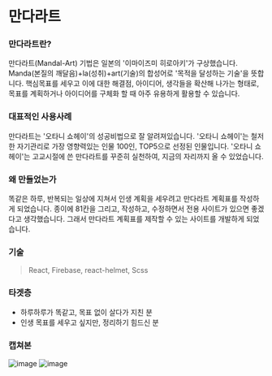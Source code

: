 # 만다라트

### 만다라트란?

만다라트(Mandal-Art) 기법은 일본의 '이마이즈미 히로아키'가 구상했습니다.
Manda(본질의 깨달음)+la(성취)+art(기술)의 합성어로 '목적을 달성하는 기술'을 뜻합니다.
핵심목표를 세우고 이에 대한 해결점, 아이디어, 생각들을 확산해 나가는 형태로, 목표를 계획하거나 아이디어를 구체화 할 때 아주 유용하게 활용할 수 있습니다.

### 대표적인 사용사례

만다라트는 '오타니 쇼헤이'의 성공비법으로 잘 알려져있습니다.
'오타니 쇼헤이'는 철저한 자기관리로 가장 영향력있는 인물 100인, TOP5으로 선정된 인물입니다.
'오타니 쇼헤이'는 고교시절에 쓴 만다라트를 꾸준히 실천하여, 지금의 자리까지 올 수 있었습니다.

### 왜 만들었는가

똑같은 하루, 반복되는 일상에 지쳐서 인생 계획을 세우려고 만다라트 계획표를 작성하게 되었습니다.
종이에 81칸을 그리고, 작성하고, 수정하면서 전용 사이트가 있으면 좋겠다고 생각했습니다.
그래서 만다라트 계획표를 제작할 수 있는 사이트를 개발하게 되었습니다.

### 기술

> React, Firebase, react-helmet, Scss

### 타겟층

- 하루하루가 똑같고, 목표 없이 살다가 지친 분
- 인생 목표를 세우고 싶지만, 정리하기 힘드신 분

### 캡쳐본

![image](https://user-images.githubusercontent.com/26542929/76965222-45b10b00-6967-11ea-8d00-b2f8381c58dc.png)
![image](https://user-images.githubusercontent.com/26542929/76965228-48abfb80-6967-11ea-8539-3bfe057a00d3.png)
